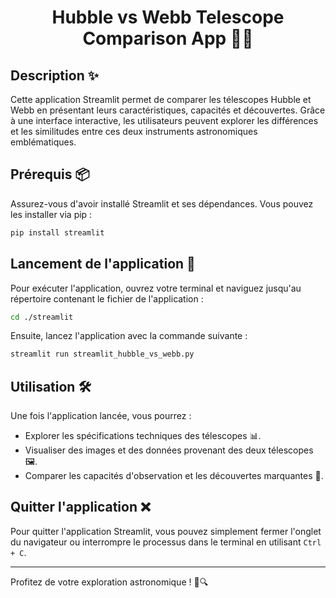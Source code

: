 <h1 align='center'> Hubble vs Webb Telescope Comparison App 🌌🔭 </h1>

## Description ✨

Cette application Streamlit permet de comparer les télescopes Hubble et Webb en présentant leurs caractéristiques, capacités et découvertes. Grâce à une interface interactive, les utilisateurs peuvent explorer les différences et les similitudes entre ces deux instruments astronomiques emblématiques.

## Prérequis 📦

Assurez-vous d'avoir installé Streamlit et ses dépendances. Vous pouvez les installer via pip :

```bash
pip install streamlit
```

## Lancement de l'application 🚀

Pour exécuter l'application, ouvrez votre terminal et naviguez jusqu'au répertoire contenant le fichier de l'application :

```bash
cd ./streamlit
```

Ensuite, lancez l'application avec la commande suivante :

```bash
streamlit run streamlit_hubble_vs_webb.py
```

## Utilisation 🛠️

Une fois l'application lancée, vous pourrez :

- Explorer les spécifications techniques des télescopes 📊.
- Visualiser des images et des données provenant des deux télescopes 🖼️.
- Comparer les capacités d'observation et les découvertes marquantes 🌠.

## Quitter l'application ❌

Pour quitter l'application Streamlit, vous pouvez simplement fermer l'onglet du navigateur ou interrompre le processus dans le terminal en utilisant `Ctrl + C`.

---

Profitez de votre exploration astronomique ! 🌟🔍